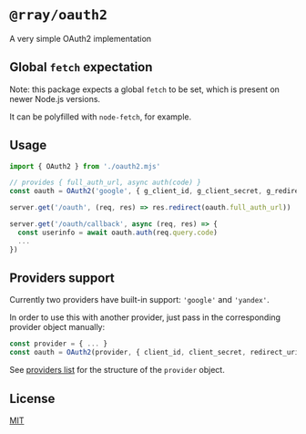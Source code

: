 # `@rray/oauth2`

A very simple OAuth2 implementation

## Global `fetch` expectation

Note: this package expects a global `fetch` to be set, which is present on newer Node.js versions.

It can be polyfilled with `node-fetch`, for example.

## Usage

```js
import { OAuth2 } from './oauth2.mjs'

// provides { full_auth_url, async auth(code) }
const oauth = OAuth2('google', { g_client_id, g_client_secret, g_redirect_uri })

server.get('/oauth', (req, res) => res.redirect(oauth.full_auth_url))

server.get('/oauth/callback', async (req, res) => {
  const userinfo = await oauth.auth(req.query.code)
  ...
})
```

## Providers support

Currently two providers have built-in support: `'google'` and `'yandex'`.

In order to use this with another provider, just pass in the corresponding provider object manually:

```js
const provider = { ... }
const oauth = OAuth2(provider, { client_id, client_secret, redirect_uri })
```

See [providers list](./providers.mjs) for the structure of the `provider` object.

## License

[MIT](./LICENSE)
